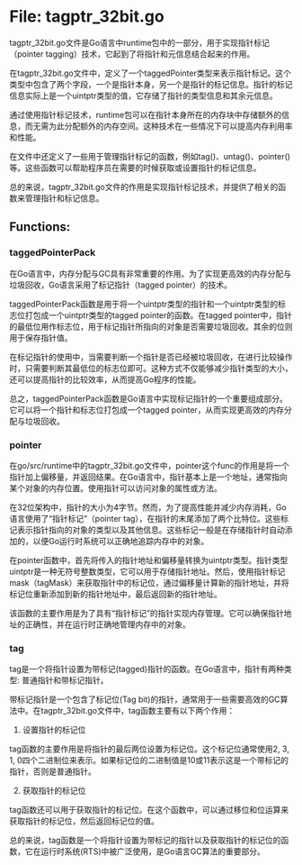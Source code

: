 # File: tagptr_32bit.go

tagptr_32bit.go文件是Go语言中runtime包中的一部分，用于实现指针标记（pointer tagging）技术，它起到了将指针和元信息结合起来的作用。

在tagptr_32bit.go文件中，定义了一个taggedPointer类型来表示指针标记。这个类型中包含了两个字段，一个是指针本身，另一个是指针的标记信息。指针的标记信息实际上是一个uintptr类型的值，它存储了指针的类型信息和其余元信息。

通过使用指针标记技术，runtime包可以在指针本身所在的内存块中存储额外的信息，而无需为此分配额外的内存空间。这种技术在一些情况下可以提高内存利用率和性能。

在文件中还定义了一些用于管理指针标记的函数，例如tag()、untag()、pointer()等。这些函数可以帮助程序员在需要的时候获取或设置指针的标记信息。

总的来说，tagptr_32bit.go文件的作用是实现指针标记技术，并提供了相关的函数来管理指针和标记信息。

## Functions:

### taggedPointerPack

在Go语言中，内存分配与GC具有非常重要的作用。为了实现更高效的内存分配与垃圾回收，Go语言采用了标记指针（tagged pointer）的技术。

taggedPointerPack函数是用于将一个uintptr类型的指针和一个uintptr类型的标志位打包成一个uintptr类型的tagged pointer的函数。在tagged pointer中，指针的最低位用作标志位，用于标记指针所指向的对象是否需要垃圾回收。其余的位则用于保存指针值。

在标记指针的使用中，当需要判断一个指针是否已经被垃圾回收，在进行比较操作时，只需要判断其最低位的标志位即可。这种方式不仅能够减少指针类型的大小，还可以提高指针的比较效率，从而提高Go程序的性能。

总之，taggedPointerPack函数是Go语言中实现标记指针的一个重要组成部分。它可以将一个指针和标志位打包成一个tagged pointer，从而实现更高效的内存分配与垃圾回收。



### pointer

在go/src/runtime中的tagptr_32bit.go文件中，pointer这个func的作用是将一个指针加上偏移量，并返回结果。在Go语言中，指针基本上是一个地址，通常指向某个对象的内存位置。使用指针可以访问对象的属性或方法。

在32位架构中，指针的大小为4字节。然而，为了提高性能并减少内存消耗，Go语言使用了“指针标记”（pointer tag），在指针的末尾添加了两个比特位。这些标记表示指针指向的对象的类型以及其他信息。这些标记一般是在存储指针时自动添加的，以便Go运行时系统可以正确地追踪内存中的对象。

在pointer函数中，首先将传入的指针地址和偏移量转换为uintptr类型。指针类型uintptr是一种无符号整数类型，它可以用于存储指针地址。然后，使用指针标记mask（tagMask）来获取指针中的标记位，通过偏移量计算新的指针地址，并将标记位重新添加到新的指针地址中，最后返回新的指针地址。

该函数的主要作用是为了具有“指针标记”的指针实现内存管理。它可以确保指针地址的正确性，并在运行时正确地管理内存中的对象。



### tag

tag是一个将指针设置为带标记(tagged)指针的函数。在Go语言中，指针有两种类型: 普通指针和带标记指针。

带标记指针是一个包含了标记位(Tag bit)的指针，通常用于一些需要高效的GC算法中。在tagptr_32bit.go文件中，tag函数主要有以下两个作用：

1. 设置指针的标记位

tag函数的主要作用是将指针的最后两位设置为标记位。这个标记位通常使用2, 3, 1, 0四个二进制位来表示。如果标记位的二进制值是10或11表示这是一个带标记的指针，否则是普通指针。

2. 获取指针的标记位

tag函数还可以用于获取指针的标记位。在这个函数中，可以通过移位和位运算来获取指针的标记位，然后返回标记位的值。

总的来说，tag函数是一个将指针设置为带标记的指针以及获取指针的标记位的函数，它在运行时系统(RTS)中被广泛使用，是Go语言GC算法的重要部分。



